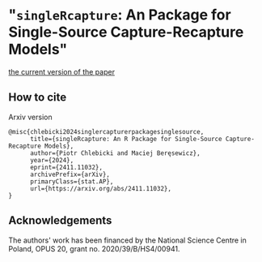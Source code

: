 # "`singleRcapture`: An Package for Single-Source Capture-Recapture Models"

[the current version of the paper](singleRcapture/singleRcapture.pdf)

## How to cite

Arxiv version

```
@misc{chlebicki2024singlercapturerpackagesinglesource,
      title={singleRcapture: An R Package for Single-Source Capture-Recapture Models}, 
      author={Piotr Chlebicki and Maciej Beręsewicz},
      year={2024},
      eprint={2411.11032},
      archivePrefix={arXiv},
      primaryClass={stat.AP},
      url={https://arxiv.org/abs/2411.11032}, 
}
```

## Acknowledgements

The authors' work has been financed by the National Science Centre in Poland, OPUS 20, grant no. 2020/39/B/HS4/00941. 
